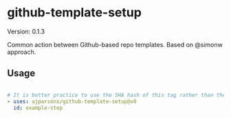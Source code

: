 # github-template-setup

Version: 0.1.3

Common action between Github-based repo templates. Based on @simonw approach.

## Usage

```yaml

# It is better practice to use the SHA hash of this tag rather than the tag itself.
- uses: ajparsons/github-template-setup@v0
  id: example-step 

```

